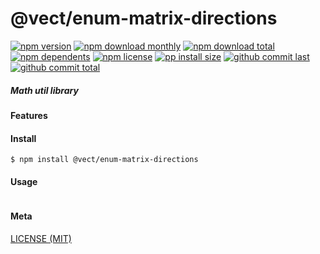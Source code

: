 # @vect/enum-matrix-directions

[![npm version][badge-npm-version]][url-npm]
[![npm download monthly][badge-npm-download-monthly]][url-npm]
[![npm download total][badge-npm-download-total]][url-npm]
[![npm dependents][badge-npm-dependents]][url-github]
[![npm license][badge-npm-license]][url-npm]
[![pp install size][badge-pp-install-size]][url-pp]
[![github commit last][badge-github-last-commit]][url-github]
[![github commit total][badge-github-commit-count]][url-github]

[//]: <> (Shields)
[badge-npm-version]: https://flat.badgen.net/npm/v/@vect/enum-matrix-directions
[badge-npm-download-monthly]: https://flat.badgen.net/npm/dm/@vect/enum-matrix-directions
[badge-npm-download-total]:https://flat.badgen.net/npm/dt/@vect/enum-matrix-directions
[badge-npm-dependents]: https://flat.badgen.net/npm/dependents/@vect/enum-matrix-directions
[badge-npm-license]: https://flat.badgen.net/npm/license/@vect/enum-matrix-directions
[badge-pp-install-size]: https://flat.badgen.net/packagephobia/install/@vect/enum-matrix-directions
[badge-github-last-commit]: https://flat.badgen.net/github/last-commit/hoyeungw/vect
[badge-github-commit-count]: https://flat.badgen.net/github/commits/hoyeungw/vect

[//]: <> (Link)
[url-npm]: https://npmjs.org/package/@vect/enum-matrix-directions
[url-pp]: https://packagephobia.now.sh/result?prev=@vect/enum-matrix-directions
[url-github]: https://github.com/hoyeungw/vect

##### Math util library

#### Features

#### Install
```console
$ npm install @vect/enum-matrix-directions
```

#### Usage
```js
```

#### Meta
[LICENSE (MIT)](LICENSE)
